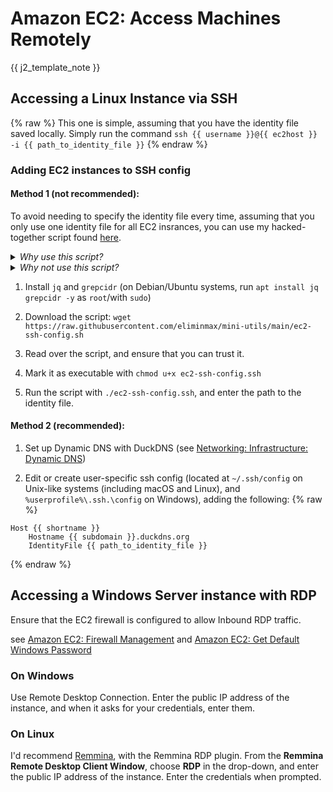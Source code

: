 <!--
SPDX-FileCopyrightText: 2021 - 2025 Eli Array Minkoff

SPDX-License-Identifier: CC-BY-SA-4.0
-->

# Amazon EC2: Access Machines Remotely

{{ j2_template_note }}

## Accessing a Linux Instance via SSH
{% raw %}
This one is simple, assuming that you have the identity file saved locally. Simply run the command `ssh {{ username }}@{{ ec2host }} -i {{ path_to_identity_file }}`
{% endraw %}
### Adding EC2 instances to SSH config

#### Method 1 (not recommended):

 To avoid needing to specify the identity file every time, assuming that you only use one identity file for all EC2 insrances, you can use my hacked-together script found [here](https://github.com/eliminmax/mini-utils/blob/main/ec2-ssh-config.sh).

<details>
<summary><em>Why use this script?</em></summary>
There are a few intersecting problems at play that prevent this from being a straightforward process: Amazon EC2 instances do not have static IP addresses, and every time they stop and start again, they have a new IP address any of several hundred different IP ranges, so adding a Host to your SSH config doesn't work. OpenSSH does not play nice with CIDR notation in its config files, so I adapted [this technique for using Match in SSH config files](https://serverfault.com/a/1043429) to use a list of addresses. Getting the list requires parsing a JSON file provided by Amazon, filtering out the non-EC2 IP ranges, and removing any excess data, and saving the result to a file. The script just does that automatically, rather than making you deal with it yourself.
</details>
<details>
<summary><em>Why not use this script?</em></summary>
It is a fragile mess that I hacked together without a clear understanding of what I was doing, and there are much, <em>much</em> better solutions, like the next one listed.
</details>

1. Install `jq` and `grepcidr` (on Debian/Ubuntu systems, run `apt install jq grepcidr -y` as `root`/with `sudo`)

2. Download the script: `wget https://raw.githubusercontent.com/eliminmax/mini-utils/main/ec2-ssh-config.sh`

3. Read over the script, and ensure that you can trust it.

4. Mark it as executable with `chmod u+x ec2-ssh-config.ssh`

5. Run the script with `./ec2-ssh-config.ssh`, and enter the path to the identity file.

#### Method 2 (recommended):

1. Set up Dynamic DNS with DuckDNS (see [Networking: Infrastructure: Dynamic DNS](../Networking/Infrastructure/Dynamic-DNS.md))

2. Edit or create user-specific ssh config (located at `~/.ssh/config` on Unix-like systems (including macOS and Linux), and `%userprofile%\.ssh.\config` on Windows), adding the following:
{% raw %}
```sshconfig
Host {{ shortname }}
	Hostname {{ subdomain }}.duckdns.org
	IdentityFile {{ path_to_identity_file }}
```
{% endraw %}
## Accessing a Windows Server instance with RDP

Ensure that the EC2 firewall is configured to allow Inbound RDP traffic.

see [Amazon EC2: Firewall Management](./Firewall-Management.md) and [Amazon EC2: Get Default Windows Password](./Get-Default-Windows-Password.md)

### On Windows

Use Remote Desktop Connection. Enter the public IP address of the instance, and when it asks for your credentials, enter them.

### On Linux

I'd recommend [Remmina](https://remmina.org/), with the Remmina RDP plugin. From the **Remmina Remote Desktop Client Window**, choose **RDP** in the drop-down, and enter the public IP address of the instance. Enter the credentials when prompted.

